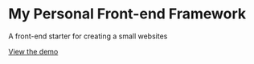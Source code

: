 # My Personal Front-end Framework
A front-end starter for creating a small websites

[View the demo](https://https://github.com/markturina/personalframework/)